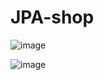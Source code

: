 # JPA-shop

![image](https://user-images.githubusercontent.com/92357194/174923620-490dd2a3-7544-4402-a00d-27c32ae44f87.png)


![image](https://user-images.githubusercontent.com/92357194/174923635-c88933a7-262f-41c0-9c74-43c47a05ff5a.png)

